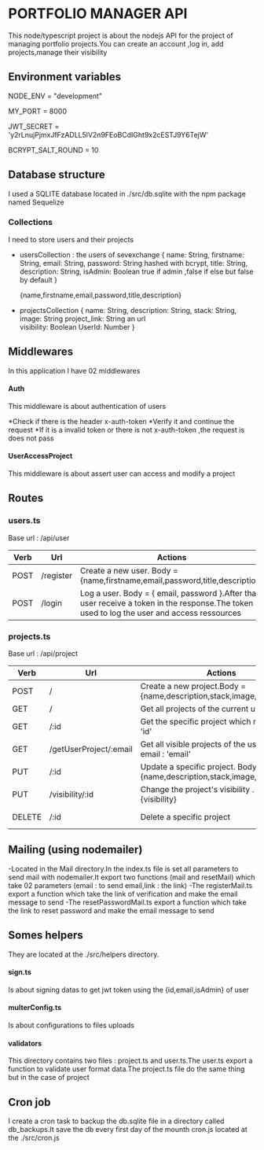 # PORTFOLIO MANAGER API
This node/typescript project is about the nodejs API for the project of managing portfolio projects.You can create an account ,log in, add projects,manage their visibility

## Environment variables

NODE_ENV  = "development"

MY_PORT = 8000

JWT_SECRET = 'y2rLnujPjmxJfFzADLL5lV2n9FEoBCdIGht9x2cESTJ9Y6TejW'

BCRYPT_SALT_ROUND = 10

## Database structure
I used a SQLITE database located in ./src/db.sqlite with the npm package named Sequelize
### Collections
I need to store users and their projects

* usersCollection : the users of sevexchange
    {
        name: String,
        firstname: String,
        email: String,
        password: String hashed with bcrypt,
        title: String,
        description: String,
        isAdmin: Boolean true if admin ,false if else but false by default
    }

    {name,firstname,email,password,title,description}
* projectsCollection
    { 
        name: String,
        description: String,
        stack: String,
        image: String 
        project_link: String an url  
        visibility: Boolean
        UserId: Number
    }


## Middlewares
In this application I have 02 middlewares

#### Auth
This middleware is about authentication of users

*Check if there is the header x-auth-token
*Verify it and continue the request 
*If it is a invalid token or there is not x-auth-token ,the request is does not pass

#### UserAccessProject 
This middleware is about assert user can access and modify a project



## Routes

### users.ts
Base url : /api/user

| Verb  | Url              | Actions                                           |Middlewares|
|-------|------------------|---------------------------------------------------|-------------|
| POST   | /register       |Create a new user. Body = {name,firstname,email,password,title,description}    |None|
| POST   | /login      |Log a user. Body = { email, password }.After that user receive a token in the response.The token is used to log the user and access ressources   |None|


### projects.ts
Base url : /api/project

| Verb  | Url              | Actions                                           |Middlewares|
|-------|------------------|---------------------------------------------------|-------------|
| POST   | /      | Create a new project.Body = {name,description,stack,image,project_link}|Auth|
| GET   | /      |Get all projects of the current user|Auth|
| GET   | /:id      |Get the specific project which match with 'id'|Auth|
| GET   | /getUserProject/:email      |Get all visible projects of the user with email : 'email'|None|
| PUT   | /:id       |Update a specific project.  Body = {name,description,stack,image,project_link}   |Auth UserAccessProject|
| PUT   | /visibility/:id       |Change the project's visibility .  Body = {visibility}   |Auth UserAccessProject|
| DELETE   | /:id      |Delete a specific project   |Auth UserAccessProject|

## Mailing (using nodemailer)
-Located in the Mail directory.In the index.ts file is set all parameters to send mail with nodemailer.It export two functions (mail and resetMail) which take 02 parameters (email : to send email,link : the link)
-The registerMail.ts export a function which take the link of verification and make the email message to send
-The resetPasswordMail.ts export a function which take the link to reset password and make the email message to send

## Somes helpers
They are located at the ./src/helpers directory.

#### sign.ts
Is about signing datas to get jwt token using the {id,email,isAdmin} of user

#### multerConfig.ts
Is about configurations to files uploads

#### validators
This directory contains two files : project.ts and user.ts.The user.ts export a function to validate user format data.The project.ts file do the same thing but in the case of project

## Cron job
I create a cron task to backup the db.sqlite file in a directory called db_backups.It save the db every first day of the mounth
cron.js located at the ./src/cron.js







